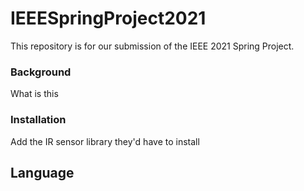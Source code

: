 # IEEESpringProject2021

This repository is for our submission of the IEEE 2021 Spring Project. 

### Background

What is this 
### Installation 

Add the IR sensor library they'd have to install 

## Language 
